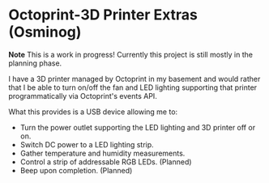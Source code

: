 # Octoprint-3D Printer Extras (Osminog)

**Note** This is a work in progress!  Currently this project is still
mostly in the planning phase.

I have a 3D printer managed by Octoprint in my basement and would rather
that I be able to turn on/off the fan and LED lighting supporting
that printer programmatically via Octoprint's events API.

What this provides is a USB device allowing me to:

* Turn the power outlet supporting the LED lighting and 3D printer
  off or on.
* Switch DC power to a LED lighting strip.
* Gather temperature and humidity measurements.
* Control a strip of addressable RGB LEDs. (Planned)
* Beep upon completion.  (Planned)
